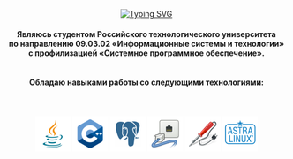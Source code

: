 <div align="center">
 <a href="https://git.io/typing-svg"><img src="https://readme-typing-svg.demolab.com?size=18&pause=3000&color=F7F7F7&center=true&width=435&lines=%D0%97%D0%B4%D1%80%D0%B0%D0%B2%D1%81%D1%82%D0%B2%D1%83%D0%B9%D1%82%D0%B5!+%D0%9C%D0%B5%D0%BD%D1%8F+%D0%B7%D0%BE%D0%B2%D1%83%D1%82+%D0%9A%D0%BE%D0%BD%D1%81%D1%82%D0%B0%D0%BD%D1%82%D0%B8%D0%BD." alt="Typing SVG" /></a>
</div>

<div align="center">
  <h4>
   Являюсь студентом Российского технологического университета<br>
   по направлению <strong>09.03.02 «Информационные системы и технологии»</strong><br> 
   с профилизацией <strong>«Системное программное обеспечение»</strong>.<br><br>
  </h4>
</div>

<div align="center">
  <h4>Обладаю навыками работы со следующими технологиями:</h4><br><br>
  <img align="center" height=64 src="https://github.com/DrKapdor/DrKapdor/blob/main/icons/java.png?raw=true">
  <img align="center" height=64 src="https://github.com/DrKapdor/DrKapdor/blob/main/icons/cpp.png?raw=true">
  <img align="center" height=64 src="https://github.com/DrKapdor/DrKapdor/blob/main/icons/postgres.png?raw=true">
  <img align="center" height=64 src="https://github.com/DrKapdor/DrKapdor/blob/main/icons/networking.png?raw=true">
  <img align="center" height=64 src="https://github.com/DrKapdor/DrKapdor/blob/main/icons/solder.png?raw=true">
  <img align="center" height=64 src="https://github.com/DrKapdor/DrKapdor/blob/main/icons/astralinux.png?raw=true">
</div>

